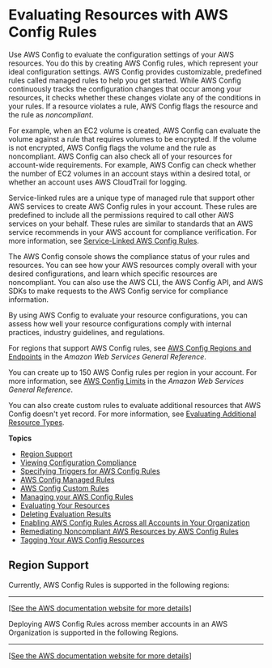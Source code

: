 # Evaluating Resources with AWS Config Rules<a name="evaluate-config"></a>

Use AWS Config to evaluate the configuration settings of your AWS resources\. You do this by creating AWS Config rules, which represent your ideal configuration settings\. AWS Config provides customizable, predefined rules called managed rules to help you get started\. While AWS Config continuously tracks the configuration changes that occur among your resources, it checks whether these changes violate any of the conditions in your rules\. If a resource violates a rule, AWS Config flags the resource and the rule as *noncompliant*\.

For example, when an EC2 volume is created, AWS Config can evaluate the volume against a rule that requires volumes to be encrypted\. If the volume is not encrypted, AWS Config flags the volume and the rule as noncompliant\. AWS Config can also check all of your resources for account\-wide requirements\. For example, AWS Config can check whether the number of EC2 volumes in an account stays within a desired total, or whether an account uses AWS CloudTrail for logging\.

Service\-linked rules are a unique type of managed rule that support other AWS services to create AWS Config rules in your account\. These rules are predefined to include all the permissions required to call other AWS services on your behalf\. These rules are similar to standards that an AWS service recommends in your AWS account for compliance verification\. For more information, see [Service\-Linked AWS Config Rules](service-linked-awsconfig-rules.md)\.

The AWS Config console shows the compliance status of your rules and resources\. You can see how your AWS resources comply overall with your desired configurations, and learn which specific resources are noncompliant\. You can also use the AWS CLI, the AWS Config API, and AWS SDKs to make requests to the AWS Config service for compliance information\.

By using AWS Config to evaluate your resource configurations, you can assess how well your resource configurations comply with internal practices, industry guidelines, and regulations\.

For regions that support AWS Config rules, see [AWS Config Regions and Endpoints](https://docs.aws.amazon.com/general/latest/gr/rande.html#awsconfig_region) in the *Amazon Web Services General Reference*\.

You can create up to 150 AWS Config rules per region in your account\. For more information, see [AWS Config Limits](https://docs.aws.amazon.com/general/latest/gr/aws_service_limits.html#limits_config) in the *Amazon Web Services General Reference*\.

You can also create custom rules to evaluate additional resources that AWS Config doesn't yet record\. For more information, see [Evaluating Additional Resource Types](evaluate-config_develop-rules_nodejs.md#creating-custom-rules-for-additional-resource-types)\.

**Topics**
+ [Region Support](#region-support-config-rules)
+ [Viewing Configuration Compliance](evaluate-config_view-compliance.md)
+ [Specifying Triggers for AWS Config Rules](evaluate-config-rules.md)
+ [AWS Config Managed Rules](evaluate-config_use-managed-rules.md)
+ [AWS Config Custom Rules](evaluate-config_develop-rules.md)
+ [Managing your AWS Config Rules](evaluate-config_manage-rules.md)
+ [Evaluating Your Resources](evaluating-your-resources.md)
+ [Deleting Evaluation Results](deleting-evaluations-results.md)
+ [Enabling AWS Config Rules Across all Accounts in Your Organization](config-rule-multi-account-deployment.md)
+ [Remediating Noncompliant AWS Resources by AWS Config Rules](remediation.md)
+ [Tagging Your AWS Config Resources](tagging.md)

## Region Support<a name="region-support-config-rules"></a>

Currently, AWS Config Rules is supported in the following regions:


****  
[\[See the AWS documentation website for more details\]](http://docs.aws.amazon.com/config/latest/developerguide/evaluate-config.html)

Deploying AWS Config Rules across member accounts in an AWS Organization is supported in the following Regions\.


****  
[\[See the AWS documentation website for more details\]](http://docs.aws.amazon.com/config/latest/developerguide/evaluate-config.html)